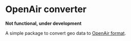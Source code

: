 # OpenAir converter

**Not functional, under development**

A simple package to convert geo data to [OpenAir format](http://www.winpilot.com/usersguide/userairspace.asp).
     
     